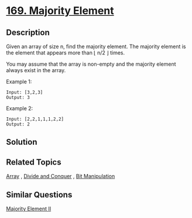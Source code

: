 # [169. Majority Element](https://leetcode.com/problems/majority-element)

## Description

Given an array of size n, find the majority element. The majority element is the element that appears more than ⌊ n/2 ⌋ times.

You may assume that the array is non-empty and the majority element always exist in the array.

Example 1:

```
Input: [3,2,3]
Output: 3
```

Example 2:

```
Input: [2,2,1,1,1,2,2]
Output: 2
```

## Solution



## Related Topics

[Array](https://leetcode.com/tag/array/) , [Divide and Conquer](https://leetcode.com/tag/divide-and-conquer/) , [Bit Manipulation](https://leetcode.com/tag/bit-manipulation/) 

## Similar Questions

[Majority Element II](https://leetcode.com/problems/majority-element-ii/)
